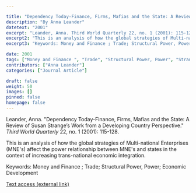 ```yaml
---

title: "Dependency Today-Finance, Firms, Mafias and the State: A Review of Susan Strange's Work from a Developing Country Perspective"
description: "By Anna Leander"
datetext: "2001"
excerpt: "Leander, Anna. Third World Quarterly 22, no. 1 (2001): 115-128."
excerpt2: "This is an analysis of how the global strategies of Multi-national Enterprises (MNE's) affect the power relationship between MNE's and states in the context of increasing trans-national economic integration."
excerpt3: "Keywords: Money and Finance ; Trade; Structural Power, Power; Economic Development"

date: 2001
tags: ["Money and Finance ", "Trade", "Structural Power, Power", "Strange-Influenced Works", "2000's"]
contributors: ["Anna Leander"]
categories: ["Journal Article"]

draft: false
weight: 50
images: []
pinned: false
homepage: false
---
```


Leander, Anna. "Dependency Today-Finance, Firms, Mafias and the State: A Review of Susan Strange’s Work from a Developing Country Perspective." *Third World Quarterly* 22, no. 1 (2001): 115-128.

This is an analysis of how the global strategies of Multi-national Enterprises (MNE's) affect the power relationship between MNE's and states in the context of increasing trans-national economic integration.

Keywords: Money and Finance ; Trade; Structural Power, Power; Economic Development

[Text access (external link)](https://doi.org/10.1080/713701141)
